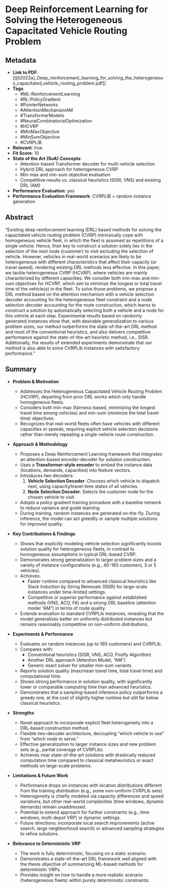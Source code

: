 # Deep Reinforcement Learning for Solving the Heterogeneous Capacitated Vehicle Routing Problem

## Metadata
- **Link to PDF**: [[[li2022a]_Deep_reinforcement_learning_for_solving_the_heterogeneous_capacitated_vehicle_routing_problem.pdf]]
- **Tags**:
  - #ML-ReinforcementLearning
  - #RL-PolicyGradient
  - #PointerNetworks
  - #AttentionMechanismAM
  - #TransformerModels
  - #NeuralCombinatorialOptimization
  - #HCVRP
  - #MinMaxObjective
  - #MinSumObjective
  - #CVRPLIB
- **Relevant**: true  
- **Fit Score**: 10  
- **State of the Art (SoA) Concepts**:
  - Attention-based Transformer decoder for multi-vehicle selection
  - Hybrid DRL approach for heterogeneous CVRP
  - Min-max and min-sum objective evaluation
  - Competitive results vs. classical heuristics (SISR, VNS) and existing DRL (AM)
- **Performance Evaluation**: yes  
- **Performance Evaluation Framework**: CVRPLIB + random instance generation

## Abstract
"Existing deep reinforcement learning (DRL) based methods for solving the capacitated vehicle routing problem (CVRP) intrinsically cope with homogeneous vehicle fleet, in which the fleet is assumed as repetitions of a single vehicle. Hence, their key to construct a solution solely lies in the selection of the next node (customer) to visit excluding the selection of vehicle. However, vehicles in real-world scenarios are likely to be heterogeneous with different characteristics that affect their capacity (or travel speed), rendering existing DRL methods less effective. In this paper, we tackle heterogeneous CVRP (HCVRP), where vehicles are mainly characterized by different capacities. We consider both min-max and min-sum objectives for HCVRP, which aim to minimize the longest or total travel time of the vehicle(s) in the fleet. To solve those problems, we propose a DRL method based on the attention mechanism with a vehicle selection decoder accounting for the heterogeneous fleet constraint and a node selection decoder accounting for the route construction, which learns to construct a solution by automatically selecting both a vehicle and a node for this vehicle at each step. Experimental results based on randomly generated instances show that, with desirable generalization to various problem sizes, our method outperforms the state-of-the-art DRL method and most of the conventional heuristics, and also delivers competitive performance against the state-of-the-art heuristic method, i.e., SISR. Additionally, the results of extended experiments demonstrate that our method is also able to solve CVRPLib instances with satisfactory performance."

## Summary
- **Problem & Motivation**  
  - Addresses the Heterogeneous Capacitated Vehicle Routing Problem (HCVRP), departing from prior DRL works which only handle homogeneous fleets.  
  - Considers both min-max (fairness-based, minimizing the longest travel time among vehicles) and min-sum (minimize the total travel time) objectives.  
  - Recognizes that real-world fleets often have vehicles with different capacities or speeds, requiring explicit vehicle selection decisions rather than merely repeating a single-vehicle route construction.

- **Approach & Methodology**  
  - Proposes a Deep Reinforcement Learning framework that integrates an attention-based encoder-decoder for solution construction.  
  - Uses a **Transformer-style encoder** to embed the instance data (locations, demands, capacities) into feature vectors.  
  - Introduces two decoders:
    1. **Vehicle Selection Decoder**: Chooses which vehicle to dispatch next, using capacity/travel-time states of all vehicles.  
    2. **Node Selection Decoder**: Selects the customer node for the chosen vehicle to visit.  
  - Adopts a policy gradient training procedure with a baseline network to reduce variance and guide learning.  
  - During training, random instances are generated on-the-fly. During inference, the model can act greedily or sample multiple solutions for improved quality.

- **Key Contributions & Findings**  
  - Shows that explicitly modeling vehicle selection significantly boosts solution quality for heterogeneous fleets, in contrast to homogeneous assumptions in typical DRL-based CVRP.  
  - Demonstrates strong generalization to larger problem sizes and a variety of instance configurations (e.g., 40-160 customers, 3 or 5 vehicles).  
  - Achieves:
    - Faster runtime compared to advanced classical heuristics like Slack Induction by String Removals (SISR) for large-scale instances under time-limited settings.  
    - Competitive or superior performance against established methods (VNS, ACO, FA) and a strong DRL baseline (attention model “AM”) in terms of route quality.  
  - Extends evaluation to standard CVRPLib instances, revealing that the model generalizes better on uniformly distributed instances but remains reasonably competitive on non-uniform distributions.

- **Experiments & Performance**  
  - Evaluates on random instances (up to 160 customers) and CVRPLib.  
  - Compares with:  
    - Conventional heuristics (SISR, VNS, ACO, Firefly Algorithm)  
    - Another DRL approach (Attention Model, “AM”)  
    - Generic exact solver for smaller min-sum variants  
  - Reports solution quality (max/mean travel time, total travel time) and computational time.  
  - Shows strong performance in solution quality, with significantly lower or comparable computing time than advanced heuristics.  
  - Demonstrates that a sampling-based inference policy outperforms a greedy one, at the cost of slightly higher runtime but still far below classical heuristics.

- **Strengths**  
  - Novel approach to incorporate explicit fleet heterogeneity into a DRL-based construction method.  
  - Flexible two-decoder architecture, decoupling “which vehicle to use” from “which node to serve.”  
  - Effective generalization to larger instance sizes and new problem sets (e.g., partial coverage of CVRPLib).  
  - Achieves near state-of-the-art solutions with drastically reduced computation time compared to classical metaheuristics or exact methods on large-scale problems.

- **Limitations & Future Work**  
  - Performance drops on instances with location distributions different from the training distribution (e.g., some non-uniform CVRPLib sets).  
  - Heterogeneity is chiefly modeled via capacity differences and speed variations, but other real-world complexities (time windows, dynamic demands) remain unaddressed.  
  - Potential to extend approach for further constraints (e.g., time windows, multi-depot VRP) or dynamic settings.  
  - Future directions: incorporate local search improvements (active search, large neighborhood search) or advanced sampling strategies to refine solutions.

- **Relevance to Deterministic VRP**  
  - The work is fully deterministic, focusing on a static scenario.  
  - Demonstrates a state-of-the-art DRL framework well aligned with the thesis objective of summarizing ML-based methods for deterministic VRPs.  
  - Provides insight on how to handle a more realistic scenario (heterogeneous fleets) within purely deterministic constraints.